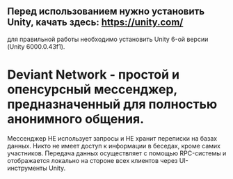 ## Перед использованием нужно установить Unity, качать здесь: https://unity.com/
для правильной работы необходимо установить Unity 6-ой версии (Unity 6000.0.43f1).

# Deviant Network - простой и опенсурсный мессенджер, предназначенный для полностью анонимного общения. 
Мессенджер НЕ использует запросы и НЕ хранит переписки на базах данных.
Никто не имеет доступ к информации в беседах, кроме самих участников. Передача данных осуществляет с помощью RPC-системы и отображается локально на стороне всех клиентов через UI-инструменты Unity.
